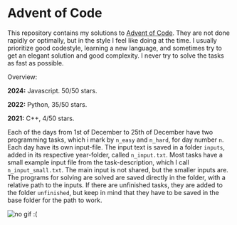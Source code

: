 # Advent of Code

This repository contains my solutions to [Advent of Code](https://adventofcode.com/). They are not done rapidly or optimally, but in the style I feel like doing at the time. I usually prioritize good codestyle, learning a new language, and sometimes try to get an elegant solution and good complexity. I never try to solve the tasks as fast as possible.

Overview:

**2024:** Javascript. 50/50 stars.

**2022:** Python, 35/50 stars.

**2021:** C++, 4/50 stars.

Each of the days from 1st of December to 25th of December have two programming tasks, which i mark by ```n_easy``` and ```n_hard```, for day number ```n```. Each day have its own input-file. The input text is saved in a folder ```inputs```, added in its respective year-folder, called ```n_input.txt```. Most tasks have a small example input file from the task-description, which I call ```n_input_small.txt```. The main input is not shared, but the smaller inputs are. The programs for solving are solved are saved directly in the folder, with a relative path to the inputs. If there are unfinished tasks, they are added to the folder ```unfinished```, but keep in mind that they have to be saved in the base folder for the path to work.

![no gif :(](https://media.giphy.com/media/ule4vhcY1xEKQ/giphy.gif)
